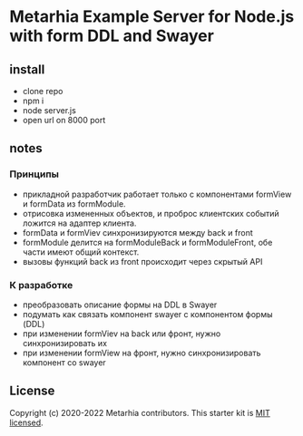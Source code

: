 # Metarhia Example Server for Node.js with form DDL and Swayer

## install

  * clone repo
  * npm i
  * node server.js
  * open url on 8000 port

## notes

### Принципы

  * прикладной разработчик работает только с компонентами formView и formData из formModule.  
  * отрисовка измененных объектов, и проброс клиентских событий ложится на адаптер клиента.
  * formData и formViev синхронизируются между back и front
  * formModule делится на formModuleBack и formModuleFront, обе части имеют общий контекст.
  * вызовы функций back из front происходит через скрытый API

### К разработке
  * преобразовать описание формы на DDL в Swayer
  * подумать как связать компонент swayer c компонентом формы (DDL)
  * при изменении formViev на back или фронт, нужно синхронизировать их
  * при изменении formView на фронт, нужно синхронизировать компонент со swayer

## License

Copyright (c) 2020-2022 Metarhia contributors.
This starter kit is [MIT licensed](./LICENSE).
